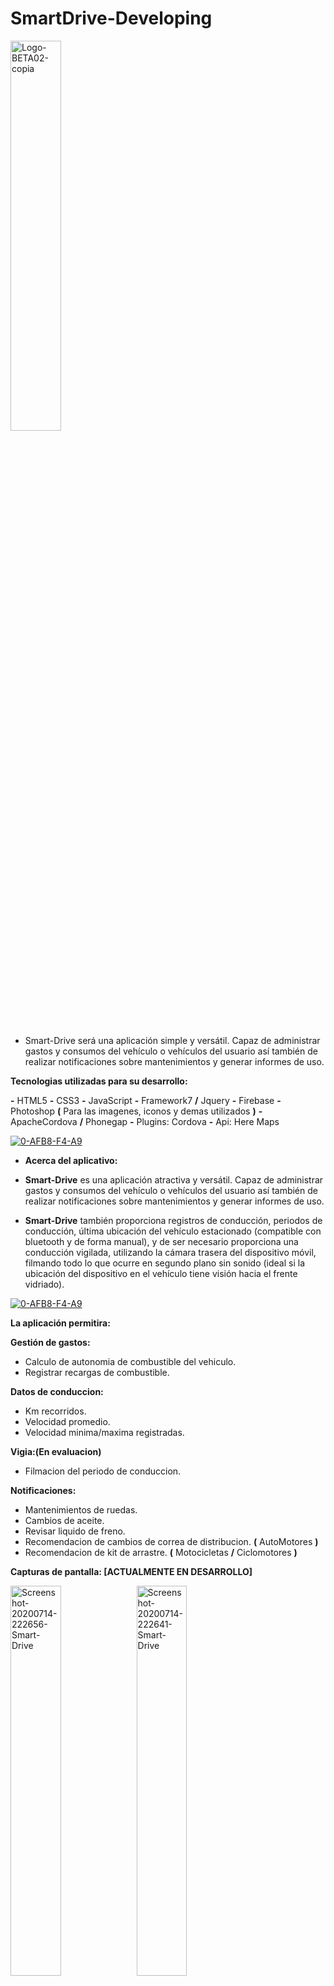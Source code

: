 # SmartDrive-Developing

<a href="https://www.linkedin.com/in/acostasimon"><img src="https://i.ibb.co/xqKfjY1/Logo-BETA02-copia.png" alt="Logo-BETA02-copia" width="40%" height="40%" align="center" border="0"></a><br /><a target='_blank' href='linkedin.com/in/acostasimon'></a><br/>

- Smart-Drive será una aplicación simple y versátil. Capaz de administrar gastos y consumos del vehículo o vehículos del usuario así también de realizar notificaciones sobre mantenimientos y generar informes de uso.

**Tecnologias utilizadas para su desarrollo:**

**-** HTML5
**-** CSS3
**-** JavaScript
**-** Framework7 **/** Jquery
**-** Firebase
**-** Photoshop **(** Para las imagenes, iconos y demas utilizados **)**
**-** ApacheCordova **/** Phonegap
**-** Plugins: Cordova
**-** Api: Here Maps

<a href="https://www.linkedin.com/in/acostasimon"><img src="https://i.ibb.co/rFV3Mpv/0-AFB8-F4-A9.png" alt="0-AFB8-F4-A9" border="0"></a>

- **Acerca del aplicativo:**

- **Smart-Drive** es una aplicación atractiva y versátil. Capaz de administrar gastos y consumos del vehículo o vehículos del usuario así también de realizar notificaciones sobre mantenimientos y generar informes de uso.

- **Smart-Drive** también proporciona registros de conducción, periodos de conducción, última ubicación del vehículo estacionado (compatible con bluetooth y de forma manual), y de ser necesario proporciona una conducción vigilada, utilizando la cámara trasera del dispositivo móvil, filmando todo lo que ocurre en segundo plano sin sonido (ideal si la ubicación del dispositivo en el vehículo tiene visión hacia el frente vidriado).

<a href="https://www.linkedin.com/in/acostasimon"><img src="https://i.ibb.co/rFV3Mpv/0-AFB8-F4-A9.png" alt="0-AFB8-F4-A9" border="0"></a>

**La aplicación permitira:**

**Gestión de gastos:**
- Calculo de autonomia de combustible del vehiculo.
- Registrar recargas de combustible.

**Datos de conduccion:**
- Km recorridos.
- Velocidad promedio.
- Velocidad minima/maxima registradas.

**Vigia:(En evaluacion)**
- Filmacion del periodo de conduccion.

**Notificaciones:**
- Mantenimientos de ruedas.
- Cambios de aceite.
- Revisar liquido de freno.
- Recomendacion de cambios de correa de distribucion. **(** AutoMotores **)**
- Recomendacion de kit de arrastre. **(** Motocicletas **/** Ciclomotores **)**

**Capturas de pantalla: [ACTUALMENTE EN DESARROLLO]**

<a href="https://www.linkedin.com/in/acostasimon"><img src="https://i.ibb.co/2ZWfSsm/Screenshot-20200714-222656-Smart-Drive.jpg" width="40%" height="40%" alt="Screenshot-20200714-222656-Smart-Drive" border="0"></a><a href="https://www.linkedin.com/in/acostasimon"><img src="https://i.ibb.co/tZBS710/Screenshot-20200714-222641-Smart-Drive.jpg" width="40%" height="40%" alt="Screenshot-20200714-222641-Smart-Drive" border="0"></a><a href="https://www.linkedin.com/in/acostasimon"><img src="https://i.ibb.co/gvHPvqm/Screenshot-20200714-222623-Smart-Drive.jpg" width="40%" height="40%" alt="Screenshot-20200714-222623-Smart-Drive" border="0"></a><a target='_blank' href="https://www.linkedin.com/in/acostasimon"></a><a href="https://www.linkedin.com/in/acostasimon" target="_blank"><img src="https://fotos.subefotos.com/8d53aa72d45abec99785818690bd2589o.jpg" width="40%" height="40%" /></a>
